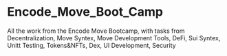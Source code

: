 # Encode_Move_Boot_Camp
All the work from the Encode Move Bootcamp, with tasks from Decentralization, Move Syntex, Move Development Tools, DeFi, Sui Syntex, Unitt Testing, Tokens&amp;NFTs, Dex, UI Development, Security
